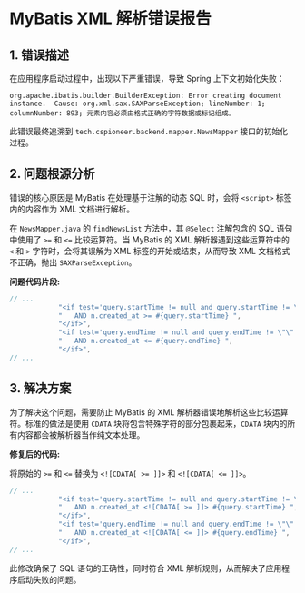 # MyBatis XML 解析错误报告

## 1. 错误描述

在应用程序启动过程中，出现以下严重错误，导致 Spring 上下文初始化失败：

```
org.apache.ibatis.builder.BuilderException: Error creating document instance.  Cause: org.xml.sax.SAXParseException; lineNumber: 1; columnNumber: 893; 元素内容必须由格式正确的字符数据或标记组成。
```

此错误最终追溯到 `tech.cspioneer.backend.mapper.NewsMapper` 接口的初始化过程。

## 2. 问题根源分析

错误的核心原因是 MyBatis 在处理基于注解的动态 SQL 时，会将 `<script>` 标签内的内容作为 XML 文档进行解析。

在 `NewsMapper.java` 的 `findNewsList` 方法中，其 `@Select` 注解包含的 SQL 语句中使用了 `>=` 和 `<=` 比较运算符。当 MyBatis 的 XML 解析器遇到这些运算符中的 `<` 和 `>` 字符时，会将其误解为 XML 标签的开始或结束，从而导致 XML 文档格式不正确，抛出 `SAXParseException`。

**问题代码片段:**

```java
// ...
            "<if test='query.startTime != null and query.startTime != \"\"'>",
            "   AND n.created_at >= #{query.startTime} ",
            "</if>",
            "<if test='query.endTime != null and query.endTime != \"\"'>",
            "   AND n.created_at <= #{query.endTime} ",
            "</if>",
// ...
```

## 3. 解决方案

为了解决这个问题，需要防止 MyBatis 的 XML 解析器错误地解析这些比较运算符。标准的做法是使用 `CDATA` 块将包含特殊字符的部分包裹起来，`CDATA` 块内的所有内容都会被解析器当作纯文本处理。

**修复后的代码:**

将原始的 `>=` 和 `<=` 替换为 `<![CDATA[ >= ]]>` 和 `<![CDATA[ <= ]]>`。

```java
// ...
            "<if test='query.startTime != null and query.startTime != \"\"'>",
            "   AND n.created_at <![CDATA[ >= ]]> #{query.startTime} ",
            "</if>",
            "<if test='query.endTime != null and query.endTime != \"\"'>",
            "   AND n.created_at <![CDATA[ <= ]]> #{query.endTime} ",
            "</if>",
// ...
```

此修改确保了 SQL 语句的正确性，同时符合 XML 解析规则，从而解决了应用程序启动失败的问题。
